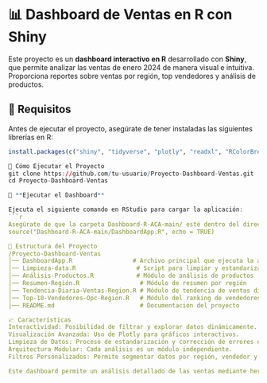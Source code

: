 # 📊 Dashboard de Ventas en R con Shiny

Este proyecto es un **dashboard interactivo en R** desarrollado con **Shiny**, que permite analizar las ventas de enero 2024 de manera visual e intuitiva. Proporciona reportes sobre ventas por región, top vendedores y análisis de productos.

## 📌 Requisitos

Antes de ejecutar el proyecto, asegúrate de tener instaladas las siguientes librerías en R:

```r
install.packages(c("shiny", "tidyverse", "plotly", "readxl", "RColorBrewer"))

🚀 Cómo Ejecutar el Proyecto
git clone https://github.com/tu-usuario/Proyecto-Dashboard-Ventas.git
cd Proyecto-Dashboard-Ventas

📌 **Ejecutar el Dashboard**

Ejecuta el siguiente comando en RStudio para cargar la aplicación:
```r
Asegúrate de que la carpeta Dashboard-R-ACA-main/ esté dentro del directorio predeterminado de RStudio.
source("Dashboard-R-ACA-main/DashboardApp.R", echo = TRUE)

📂 Estructura del Proyecto
/Proyecto-Dashboard-Ventas
│── DashboardApp.R                 # Archivo principal que ejecuta la aplicación
│── Limpieza-data.R                 # Script para limpiar y estandarizar los datos
│── Análisis-Productos.R            # Módulo de análisis de productos
│── Resumen-Región.R                 # Módulo de resumen por región
│── Tendencia-Diaria-Ventas-Region.R # Módulo de tendencia de ventas diarias
│── Top-10-Vendedores-Opc-Region.R   # Módulo del ranking de vendedores
│── README.md                        # Documentación del proyecto

📈 Características
Interactividad: Posibilidad de filtrar y explorar datos dinámicamente.
Visualización Avanzada: Uso de Plotly para gráficos interactivos.
Limpieza de Datos: Proceso de estandarización y corrección de errores en los datos.
Arquitectura Modular: Cada análisis es un módulo independiente.
Filtros Personalizados: Permite segmentar datos por región, vendedor y producto.

Este dashboard permite un análisis detallado de las ventas mediante herramientas de inteligencia de negocios. Su diseño modular facilita futuras ampliaciones y adaptaciones. ¡Disfruta explorando los datos! 🚀
